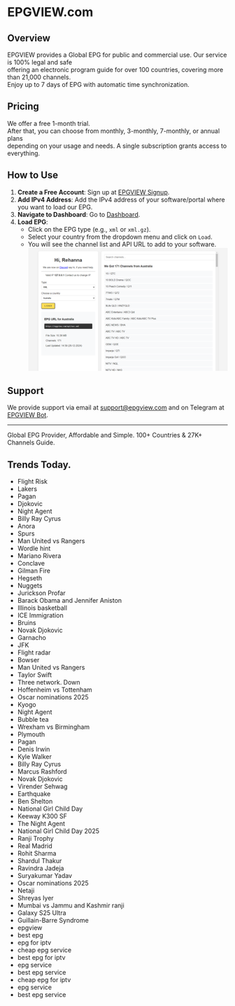 # EPGVIEW.com



## Overview
EPGVIEW provides a Global EPG for public and commercial use. Our service is 100% legal and safe\
offering an electronic program guide for over 100 countries, covering more than 21,000 channels.\
Enjoy up to 7 days of EPG with automatic time synchronization.

## Pricing
We offer a free 1-month trial. \
After that, you can choose from monthly, 3-monthly, 7-monthly, or annual plans \
depending on your usage and needs. A single subscription grants access to everything.

## How to Use
1. **Create a Free Account**: Sign up at [EPGVIEW Signup](https://epgview.com/signup.php).
2. **Add IPv4 Address**: Add the IPv4 address of your software/portal where you want to load our EPG.
3. **Navigate to Dashboard**: Go to [Dashboard](https://epgview.com/dashboard.php).
4. **Load EPG**:
   - Click on the EPG type (e.g., `xml` or `xml.gz`).
   - Select your country from the dropdown menu and click on `Load`.
   - You will see the channel list and API URL to add to your software.
![EPGVIEW](img/dashboard.png)
## Support
We provide support via email at [support@epgview.com](mailto:support@epgview.com) and on Telegram at [EPGVIEW Bot](https://t.me/epgview_bot).

---

Global EPG Provider, Affordable and Simple. 100+ Countries & 27K+ Channels Guide.

## Trends Today.

- Flight Risk
- Lakers
- Pagan
- Djokovic
- Night Agent
- Billy Ray Cyrus
- Anora
- Spurs
- Man United vs Rangers
- Wordle hint
- Mariano Rivera
- Conclave
- Gilman Fire
- Hegseth
- Nuggets
- Jurickson Profar
- Barack Obama and Jennifer Aniston
- Illinois basketball
- ICE Immigration
- Bruins
- Novak Djokovic
- Garnacho
- JFK
- Flight radar
- Bowser
- Man United vs Rangers
- Taylor Swift
- Three network. Down
- Hoffenheim vs Tottenham
- Oscar nominations 2025
- Kyogo
- Night Agent
- Bubble tea
- Wrexham vs Birmingham
- Plymouth
- Pagan
- Denis Irwin
- Kyle Walker
- Billy Ray Cyrus
- Marcus Rashford
- Novak Djokovic
- Virender Sehwag
- Earthquake
- Ben Shelton
- National Girl Child Day
- Keeway K300 SF
- The Night Agent
- National Girl Child Day 2025
- Ranji Trophy
- Real Madrid
- Rohit Sharma
- Shardul Thakur
- Ravindra Jadeja
- Suryakumar Yadav
- Oscar nominations 2025
- Netaji
- Shreyas Iyer
- Mumbai vs Jammu and Kashmir ranji
- Galaxy S25 Ultra
- Guillain-Barre Syndrome
- epgview
- best epg
- epg for iptv
- cheap epg service
- best epg for iptv
- epg service
- best epg service
- cheap epg for iptv
- epg service
- best epg service
